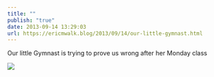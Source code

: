 ```yaml
---
title: ""
publish: "true"
date: 2013-09-14 13:29:03
url: https://ericmwalk.blog/2013/09/14/our-little-gymnast.html
---
```


Our little Gymnast is trying to prove us wrong after her Monday class

![](https://ericmwalk.blog/uploads/2022/c055cf6f78.jpg)